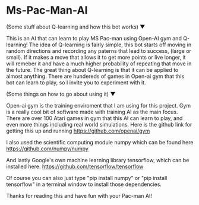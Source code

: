 # Ms-Pac-Man-AI

(Some stuff about Q-learning and how this bot works) ▼

This is an AI that can learn to play MS Pac-man using Open-AI gym and Q-learning! The idea of Q-learning is fairly simple, 
this bot starts off moving in random directions and recording any paterns that lead to success, (large or small). If it makes a move that allows it to get more points or live longer, it will remeber it and have a much higher probability of repeating that move in the future. The great thing about Q-learning is that it can be applied to almost anything. There are hundereds of games in Open-ai gym that this bot can learn to play, so I invite you to experiment with it.


(Some things on how to go about using it) ▼

Open-ai gym is the training enviroment that I am using for this project. Gym is a really cool bit of software made with training AI as the main focus. There are over 100 Atari games in gym that this AI can learn to play, and even more things including real world simulations. Here is the github link for getting this up and running https://github.com/openai/gym

I also used the scientific computing module numpy which can be found here https://github.com/numpy/numpy

And lastly Google's own machine learning library tensorflow, which can be installed here. https://github.com/tensorflow/tensorflow



Of course you can also just type "pip install numpy" or "pip install tensorflow" in a terminal window to install those dependencies.


Thanks for reading this and have fun with your Pac-man AI! 
